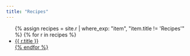 ```yaml
---
title: "Recipes"
---
```


<ul class="index">
{% assign recipes = site.r | where_exp: "item", "item.title != 'Recipes'" %}
{% for r in recipes %}
<li><a href="{{ r.url }}">{{ r.title }}</li>
{% endfor %}
</ul>
